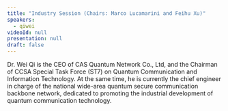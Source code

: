 ```yaml
---
title: "Industry Session (Chairs: Marco Lucamarini and Feihu Xu)"
speakers:
  - qiwei
videoId: null
presentation: null
draft: false
---
```

Dr. Wei Qi is the CEO of CAS Quantum Network Co., Ltd, and the Chairman of CCSA Special Task Force (ST7) on Quantum Communication and Information Technology. At the same time, he is currently the chief engineer in charge of the national wide-area quantum secure communication backbone network, dedicated to promoting the industrial development of quantum communication technology.


<!-- fields to use above: -->
<!-- videoId: "Vfl9pPh6ipI" -->
<!-- presentation: "/slides/invited-MargaridaPereira.pdf" -->
